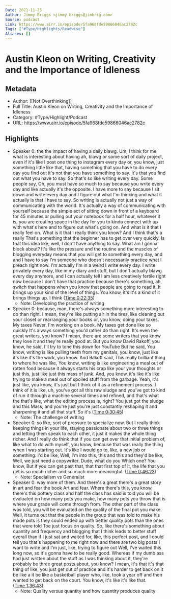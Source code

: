 ```yaml
---
Date: 2021-11-25
Author: Jimmy Briggs <jimmy.briggs@jimbrig.com>
Source: podcast
Link: https://www.airr.io/episode/5fa968fde59866046ac2782c
Tags: ["#Type/Highlights/Readwise"]
Aliases: []
---
```

# Austin Kleon on Writing, Creativity and the Importance of Idleness

## Metadata
- Author: [[Not Overthinking]]
- Full Title: Austin Kleon on Writing, Creativity and the Importance of Idleness
- Category: #Type/Highlight/Podcast
- URL: https://www.airr.io/episode/5fa968fde59866046ac2782c

## Highlights
- Speaker 0: the the impact of having a daily blawg. Um, I think for me what is interesting about having ah, blawg or some sort of daily project, even if it's like I post one thing to instagram every day or, you know, just something little like that, having something that you have to do every day you find out it's not that you have something to say. It's that you find out what you have to say. So that's so like writing every day. Some people say, Oh, you must have so much to say because you write every day and like actually it's the opposite. I have more to say because I sit down and write every day and I figure out what I'm thinking and what it actually is that I have to say. So writing is actually not just a way of communicating with the world. It's actually a way of communicating with yourself because the simple act of sitting down in front of a keyboard for 45 minutes or pulling out your notebook for a half hour, whatever it is, you are creating space in the day for you to kinda connect with up with what's here and to figure out what's going on. And what is it that I really feel on. What is it that I really think you know? And I think that's a really That's something that the beginner has to get over very quickly. Is that this idea like, well, I don't have anything to say. What am I gonna block about? It's like the pressure and the routine and the muscles of blogging everyday means that you will get to something every day, and and I have to say I'm someone who doesn't necessarily practice what I preach right now. I'm actually I'm in a weird I write every day. I write privately every day, like in my diary and stuff, but I don't actually blawg every day anymore, and I can actually tell I am less creatively fertile right now because I don't have that practice because there's something, ah, switch that happens when you know that people are going to read it. It brings up your kind of the level of things. You know, it's it's a kind of it brings things up. I think ([Time 0:22:35](https://www.airr.io/quote/5fc53258bb807d658330a591))
    - Note: Developing the practice of writing
- Speaker 0: because, man, there's always something more interesting to do than right. I mean, they're like putting air in the tires, like cleaning out your closet or rearranging your books or, you know, doing your taxes. My taxes Never. I'm working on a book. My taxes get done like so quickly It's always something you'd rather do than right. It's even the great writers, you know? I mean, there are some writers that you know they love it and they're really good at. But you know David Rakoff, you know, he said, I'll try to tone this down for YouTube But he said, You know, writing is like pulling teeth from my genitals, you know, just like it's like it's the work, you know. And Rakoff said, This really brilliant thing to where he was like, You know, writing is like engineering a meal out of rotten food because it always starts his crap like your your thoughts or just this, just like just this mass of junk. And, you know, it's like it's like trying to make a meal out of spoiled stuff from the garbage. Yeah, it's just like, you know, it's just but I think of it as a refinement process. I think of it is like, uh, you've got all this raw sludge and you've got to kind of run it through a machine several times and refined, and that's what the that's like, what the editing process is, right? You just got the sludge and this Mass, and you're just you're just constantly reshaping it and sharpening it and all that stuff. So it's ([Time 0:30:45](https://www.airr.io/quote/5fc53254bb807d12ad30a58d))
    - Note: The challenge of writing
- Speaker 0: so like, sort of pressure to specialize now. But I really think keeping things in your life, staying passionate about two or three things and letting them speak to each other, it just it makes the whole thing richer. And I really do think that if you can get over that initial problem of, like what to do with myself, you know, because that was really the thing when I was starting out. It's like I would go to, like, a new job or something. I'd be like, Well, I'm into this, this and this and they'd be like, Well, we just need a copywriter. Dude, what do you Which one? You know, But if you can get past that, that that first top of it, the life that you get is so much richer and so much more meaningful. ([Time 0:46:23](https://www.airr.io/quote/5fc53229bb807de84e30a577))
    - Note: Specialism vs Generalist
- Speaker 0: way more of them. And there's a great there's a great story in art and fear the book Art and fear. Where there's this, you know, there's this pottery class and half the class has said is told you will be evaluated on how many pots you make, how many pots you throw that is where your grade will come through from. The other part of the class was told, you will be evaluated on the quality of the final pot you make. Well, it turns out that the people in the group that was told to make his made pots is they could ended up with better quality pots than the ones that were told Toe just focus on quality. So, like there's something about quantity and frequency and blogging that I think leads to better stuff overall than if I just sat and waited for, like, this perfect post, and I could tell you that's happening to me right now and there are two big posts I want to write and I'm just, like, trying to figure out Well, I've waited this long now, so it's gonna have to be really good. Whereas if my dumb ass had just written about the stuff as I was thinking about it, they're probably be three great posts about, you know? I mean, it's that it's that thing of like, you just get out of practice and it's harder to get back on it be like a it be like a basketball player who, like, took a year off and then wanted to get back on the court. You know, it's like it's like that. ([Time 1:36:43](https://www.airr.io/quote/5fc53243bb807d55a030a583))
    - Note: Quality versus quantity and how quantity produces quality
